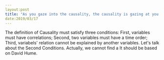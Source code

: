 ```yaml
---
layout:post
title: "As you gaze into the causality, the causality is gazing at you."
date:2019/03/17
---
```

The definition of Causality must satisfy three conditions: First, variables must have correlations; Second, two variables must have a time order; Third, variabels' relation cannot be explained by another variables. Let's talk about the Second Conditions. Actually, we cannot find a 
It should be based on David Hume.
